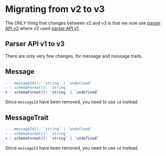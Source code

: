 # Migrating from v2 to v3

The ONLY thing that changes between v2 and v3 is that we now use [parser API v3](https://github.com/asyncapi/parser-api/commit/954a59e41ccdb70de51eb43901f61b79198fbb51) where v2 used [parser API v1](https://github.com/asyncapi/parser-api/commit/7dab1eeb796f8c8c079e5d0c4d671d55a60bc8ca).

## Parser API v1 to v3 
There are only very few changes, for message and message traits.

## Message

```diff
- - messageId(): `string` | `undefined`
- - schemaFormat(): `string`
+ - schemaFormat(): `string` | `undefined`
```

Since `messageId` have been removed, you need to use `id` instead.

## MessageTrait

```diff
- - messageId(): `string` | `undefined`
- - schemaFormat(): `string`
+ - schemaFormat(): `string` | `undefined`
```

Since `messageId` have been removed, you need to use `id` instead.
